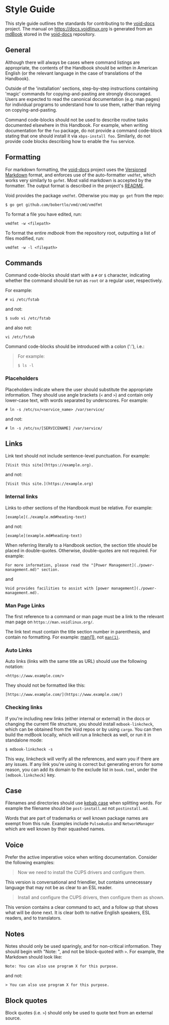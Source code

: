 # Style Guide

This style guide outlines the standards for contributing to the
[void-docs](https://github.com/void-linux/void-docs/) project. The manual on
<https://docs.voidlinux.org> is generated from an
[mdBook](https://rust-lang.github.io/mdBook/) stored in the
[void-docs](https://github.com/void-linux/void-docs/) repository.

## General

Although there will always be cases where command listings are appropriate, the
contents of the Handbook should be written in American English (or the relevant
language in the case of translations of the Handbook).

Outside of the 'installation' sections, step-by-step instructions containing
'magic' commands for copying-and-pasting are strongly discouraged. Users are
expected to read the canonical documentation (e.g. man pages) for individual
programs to understand how to use them, rather than relying on
copying-and-pasting.

Command code-blocks should not be used to describe routine tasks documented
elsewhere in this Handbook. For example, when writing documentation for the
`foo` package, do not provide a command code-block stating that one should
install it via `xbps-install foo`. Similarly, do not provide code blocks
describing how to enable the `foo` service.

## Formatting

For markdown formatting, the
[void-docs](https://github.com/void-linux/void-docs/) project uses the
[Versioned Markdown](https://github.com/bobertlo/vmd) format, and enforces use
of the auto-formatter `vmdfmt`, which works very similarly to `gofmt`. Most
valid markdown is accepted by the formatter. The output format is described in
the project's [README](https://github.com/bobertlo/vmd/blob/master/README.md).

Void provides the package `vmdfmt`. Otherwise you may `go get` from the repo:

```
$ go get github.com/bobertlo/vmd/cmd/vmdfmt
```

To format a file you have edited, run:

```
vmdfmt -w <filepath>
```

To format the entire *mdbook* from the repository root, outputting a list of
files modified, run:

```
vmdfmt -w -l <filepath>
```

## Commands

Command code-blocks should start with a `#` or `$` character, indicating whether
the command should be run as `root` or a regular user, respectively.

For example:

```
# vi /etc/fstab
```

and not:

```
$ sudo vi /etc/fstab
```

and also not:

```
vi /etc/fstab
```

Command code-blocks should be introduced with a colon (':'), i.e.:

> For example:
> 
> `$ ls -l`

### Placeholders

Placeholders indicate where the user should substitute the appropriate
information. They should use angle brackets (`<` and `>`) and contain only
lower-case text, with words separated by underscores. For example:

```
# ln -s /etc/sv/<service_name> /var/service/
```

and not:

```
# ln -s /etc/sv/[SERVICENAME] /var/service/
```

## Links

Link text should not include sentence-level punctuation. For example:

```
[Visit this site](https://example.org).
```

and not:

```
[Visit this site.](https://example.org)
```

### Internal links

Links to other sections of the Handbook must be relative. For example:

```
[example](./example.md#heading-text)
```

and not:

```
[example](example.md#heading-text)
```

When referring literally to a Handbook section, the section title should be
placed in double-quotes. Otherwise, double-quotes are not required. For example:

```
For more information, please read the "[Power Management](./power-management.md)" section.
```

and

```
Void provides facilities to assist with [power management](./power-management.md).
```

### Man Page Links

The first reference to a command or man page must be a link to the relevant man
page on `https://man.voidlinux.org/`.

The link text must contain the title section number in parenthesis, and contain
no formatting. For example: [man(1)](https://man.voidlinux.org/man.1), not
[`man(1)`](https://man.voidlinux.org/man.1).

### Auto Links

Auto links (links with the same title as URL) should use the following notation:

```
<https://www.example.com/>
```

They should not be formatted like this:

```
[https://www.example.com/](https://www.example.com/)
```

### Checking links

If you're including new links (either internal or external) in the docs or
changing the current file structure, you should install `mdbook-linkcheck`,
which can be obtained from the Void repos or by using `cargo`. You can then
build the mdBook locally, which will run a linkcheck as well, or run it in
standalone mode:

```
$ mdbook-linkcheck -s
```

This way, linkcheck will verify all the references, and warn you if there are
any issues. If any link you're using is correct but generating errors for some
reason, you can add its domain to the exclude list in `book.toml`, under the
`[mdbook.linkcheck]` key.

## Case

Filenames and directories should use [kebab
case](https://en.wikipedia.org/wiki/Kebab_case) when splitting words. For
example the filename should be `post-install.md` not `postinstall.md`.

Words that are part of trademarks or well known package names are exempt from
this rule. Examples include `PulseAudio` and `NetworkManager` which are well
known by their squashed names.

## Voice

Prefer the active imperative voice when writing documentation. Consider the
following examples:

> Now we need to install the CUPS drivers and configure them.

This version is conversational and friendlier, but contains unnecessary language
that may not be as clear to an ESL reader.

> Install and configure the CUPS drivers, then configure them as shown.

This version contains a clear command to act, and a follow up that shows what
will be done next. It is clear both to native English speakers, ESL readers, and
to translators.

## Notes

Notes should only be used sparingly, and for non-critical information. They
should begin with "Note: ", and not be block-quoted with `>`. For example, the
Markdown should look like:

```
Note: You can also use program X for this purpose.
```

and not:

```
> You can also use program X for this purpose.
```

## Block quotes

Block quotes (i.e. `>`) should only be used to quote text from an external
source.
